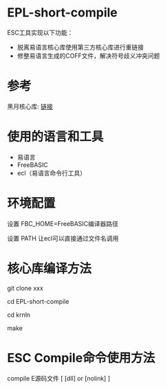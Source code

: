 # EPL-short-compile

ESC工具实现以下功能：
*  脱离易语言核心库使用第三方核心库进行重链接
*  修整易语言生成的COFF文件，解决符号歧义冲突问题

# 参考

黑月核心库: [链接](https://github.com/zhongjianhua163/BlackMoonKernelStaticLib)

# 使用的语言和工具

* 易语言
* FreeBASIC
* ecl（易语言命令行工具）

# 环境配置

设置 FBC_HOME=FreeBASIC编译器路径

设置 PATH 让ecl可以直接通过文件名调用

# 核心库编译方法

git clone xxx

cd EPL-short-compile

cd krnln

make

# ESC Compile命令使用方法

compile E源码文件 [ [dll] or [nolink] ]
